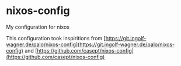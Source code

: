 # nixos-config

My configuration for nixos

This configuration took inspiritions from
[https://git.ingolf-wagner.de/palo/nixos-config](https://git.ingolf-wagner.de/palo/nixos-config)
and
[https://github.com/casept/nixos-config](https://github.com/casept/nixos-config)
